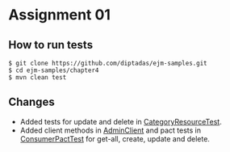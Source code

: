 # Assignment 01

## How to run tests

```
$ git clone https://github.com/diptadas/ejm-samples.git
$ cd ejm-samples/chapter4
$ mvn clean test
```

## Changes

- Added tests for update and delete in [CategoryResourceTest](admin/src/test/java/ejm/admin/CategoryResourceTest.java).
- Added client methods in [AdminClient](admin-client/src/main/java/ejm/adminclient/AdminClient.java) 
and pact tests in [ConsumerPactTest](admin-client/src/test/java/ejm/adminclient/ConsumerPactTest.java) for get-all, create, update and delete.
